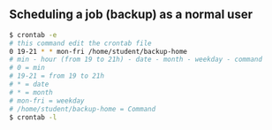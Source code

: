 

## Scheduling a job (backup) as a normal user

```sh
$ crontab -e 
# this command edit the crontab file
0 19-21 * * mon-fri /home/student/backup-home
# min - hour (from 19 to 21h) - date - month - weekday - command
# 0 = min
# 19-21 = from 19 to 21h
# * = date 
# * = month
# mon-fri = weekday
# /home/student/backup-home = Command
$ crontab -l
```





